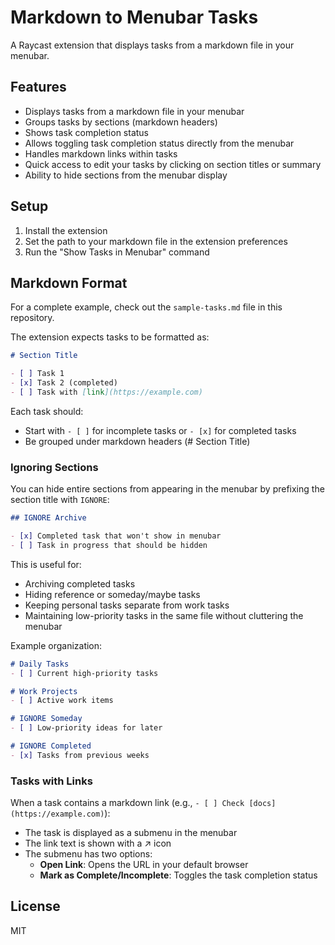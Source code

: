 # Markdown to Menubar Tasks

A Raycast extension that displays tasks from a markdown file in your menubar.

## Features

- Displays tasks from a markdown file in your menubar
- Groups tasks by sections (markdown headers)
- Shows task completion status
- Allows toggling task completion status directly from the menubar
- Handles markdown links within tasks
- Quick access to edit your tasks by clicking on section titles or summary
- Ability to hide sections from the menubar display

## Setup

1. Install the extension
2. Set the path to your markdown file in the extension preferences
3. Run the "Show Tasks in Menubar" command

## Markdown Format

For a complete example, check out the `sample-tasks.md` file in this repository.

The extension expects tasks to be formatted as:

```markdown
# Section Title

- [ ] Task 1
- [x] Task 2 (completed)
- [ ] Task with [link](https://example.com)
```

Each task should:
- Start with `- [ ]` for incomplete tasks or `- [x]` for completed tasks
- Be grouped under markdown headers (# Section Title)

### Ignoring Sections

You can hide entire sections from appearing in the menubar by prefixing the section title with `IGNORE`:

```markdown
## IGNORE Archive

- [x] Completed task that won't show in menubar
- [ ] Task in progress that should be hidden
```

This is useful for:
- Archiving completed tasks
- Hiding reference or someday/maybe tasks
- Keeping personal tasks separate from work tasks
- Maintaining low-priority tasks in the same file without cluttering the menubar

Example organization:
```markdown
# Daily Tasks
- [ ] Current high-priority tasks

# Work Projects
- [ ] Active work items

# IGNORE Someday
- [ ] Low-priority ideas for later

# IGNORE Completed
- [x] Tasks from previous weeks
```

### Tasks with Links

When a task contains a markdown link (e.g., `- [ ] Check [docs](https://example.com)`):

- The task is displayed as a submenu in the menubar
- The link text is shown with a ↗ icon
- The submenu has two options:
  - **Open Link**: Opens the URL in your default browser
  - **Mark as Complete/Incomplete**: Toggles the task completion status


## License

MIT